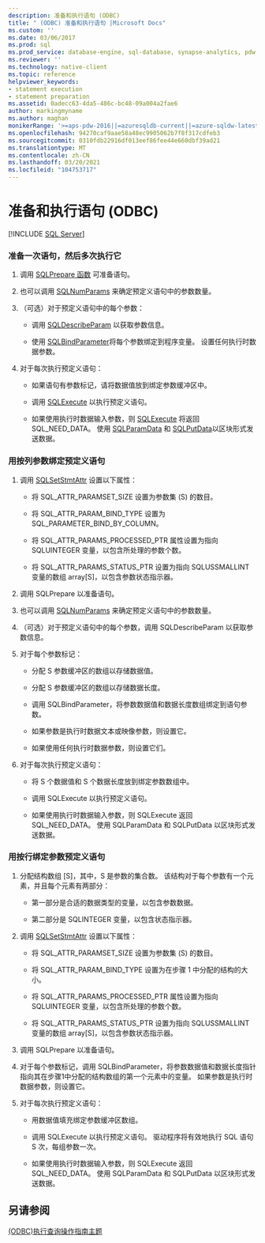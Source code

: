 ```yaml
---
description: 准备和执行语句 (ODBC)
title: " (ODBC) 准备和执行语句 |Microsoft Docs"
ms.custom: ''
ms.date: 03/06/2017
ms.prod: sql
ms.prod_service: database-engine, sql-database, synapse-analytics, pdw
ms.reviewer: ''
ms.technology: native-client
ms.topic: reference
helpviewer_keywords:
- statement execution
- statement preparation
ms.assetid: 0adecc63-4da5-486c-bc48-09a004a2fae6
author: markingmyname
ms.author: maghan
monikerRange: '>=aps-pdw-2016||=azuresqldb-current||=azure-sqldw-latest||>=sql-server-2016||>=sql-server-linux-2017||=azuresqldb-mi-current'
ms.openlocfilehash: 94270caf9aae58a48ec9905062b7f8f317cdfeb3
ms.sourcegitcommit: 0310fdb22916df013eef86fee44e660dbf39ad21
ms.translationtype: MT
ms.contentlocale: zh-CN
ms.lasthandoff: 03/20/2021
ms.locfileid: "104753717"
---
```

# <a name="prepare-and-execute-a-statement-odbc"></a>准备和执行语句 (ODBC)
[!INCLUDE [SQL Server](../../../includes/applies-to-version/sql-asdb-asdbmi-asa-pdw.md)]

    
### <a name="to-prepare-a-statement-once-and-then-execute-it-multiple-times"></a>准备一次语句，然后多次执行它  
  
1.  调用 [SQLPrepare 函数](../../../odbc/reference/syntax/sqlprepare-function.md) 可准备语句。  
  
2.  也可以调用 [SQLNumParams](../../../odbc/reference/syntax/sqlnumparams-function.md) 来确定预定义语句中的参数数量。  
  
3.  （可选）对于预定义语句中的每个参数：  
  
    -   调用 [SQLDescribeParam](../../../relational-databases/native-client-odbc-api/sqldescribeparam.md) 以获取参数信息。  
  
    -   使用 [SQLBindParameter](../../../relational-databases/native-client-odbc-api/sqlbindparameter.md)将每个参数绑定到程序变量。 设置任何执行时数据参数。  
  
4.  对于每次执行预定义语句：  
  
    -   如果语句有参数标记，请将数据值放到绑定参数缓冲区中。  
  
    -   调用 [SQLExecute](../../../odbc/reference/syntax/sqlexecute-function.md) 以执行预定义语句。  
  
    -   如果使用执行时数据输入参数，则 [SQLExecute](../../../odbc/reference/syntax/sqlexecute-function.md) 将返回 SQL_NEED_DATA。 使用 [SQLParamData](../../../odbc/reference/syntax/sqlparamdata-function.md) 和 [SQLPutData](../../../relational-databases/native-client-odbc-api/sqlputdata.md)以区块形式发送数据。  
  
### <a name="to-prepare-a-statement-with-column-wise-parameter-binding"></a>用按列参数绑定预定义语句  
  
1.  调用 [SQLSetStmtAttr](../../../relational-databases/native-client-odbc-api/sqlsetstmtattr.md) 设置以下属性：  
  
    -   将 SQL_ATTR_PARAMSET_SIZE 设置为参数集 (S) 的数目。  
  
    -   将 SQL_ATTR_PARAM_BIND_TYPE 设置为 SQL_PARAMETER_BIND_BY_COLUMN。  
  
    -   将 SQL_ATTR_PARAMS_PROCESSED_PTR 属性设置为指向 SQLUINTEGER 变量，以包含所处理的参数个数。  
  
    -   将 SQL_ATTR_PARAMS_STATUS_PTR 设置为指向 SQLUSSMALLINT 变量的数组 array[S]，以包含参数状态指示器。  
  
2.  调用 SQLPrepare 以准备语句。  
  
3.  也可以调用 [SQLNumParams](../../../odbc/reference/syntax/sqlnumparams-function.md) 来确定预定义语句中的参数数量。  
  
4.  （可选）对于预定义语句中的每个参数，调用 SQLDescribeParam 以获取参数信息。  
  
5.  对于每个参数标记：  
  
    -   分配 S 参数缓冲区的数组以存储数据值。  
  
    -   分配 S 参数缓冲区的数组以存储数据长度。  
  
    -   调用 SQLBindParameter，将参数数据值和数据长度数组绑定到语句参数。  
  
    -   如果参数是执行时数据文本或映像参数，则设置它。  
  
    -   如果使用任何执行时数据参数，则设置它们。  
  
6.  对于每次执行预定义语句：  
  
    -   将 S 个数据值和 S 个数据长度放到绑定参数数组中。  
  
    -   调用 SQLExecute 以执行预定义语句。  
  
    -   如果使用执行时数据输入参数，则 SQLExecute 返回 SQL_NEED_DATA。 使用 SQLParamData 和 SQLPutData 以区块形式发送数据。  
  
### <a name="to-prepare-a-statement-with-row-wise-bound-parameters"></a>用按行绑定参数预定义语句  
  
1.  分配结构数组 [S]，其中，S 是参数的集合数。 该结构对于每个参数有一个元素，并且每个元素有两部分：  
  
    -   第一部分是合适的数据类型的变量，以包含参数数据。  
  
    -   第二部分是 SQLINTEGER 变量，以包含状态指示器。  
  
2.  调用 [SQLSetStmtAttr](../../../relational-databases/native-client-odbc-api/sqlsetstmtattr.md) 设置以下属性：  
  
    -   将 SQL_ATTR_PARAMSET_SIZE 设置为参数集 (S) 的数目。  
  
    -   将 SQL_ATTR_PARAM_BIND_TYPE 设置为在步骤 1 中分配的结构的大小。  
  
    -   将 SQL_ATTR_PARAMS_PROCESSED_PTR 属性设置为指向 SQLUINTEGER 变量，以包含所处理的参数个数。  
  
    -   将 SQL_ATTR_PARAMS_STATUS_PTR 设置为指向 SQLUSSMALLINT 变量的数组 array[S]，以包含参数状态指示器。  
  
3.  调用 SQLPrepare 以准备语句。  
  
4.  对于每个参数标记，调用 SQLBindParameter，将参数数据值和数据长度指针指向其在步骤1中分配的结构数组的第一个元素中的变量。 如果参数是执行时数据参数，则设置它。  
  
5.  对于每次执行预定义语句：  
  
    -   用数据值填充绑定参数缓冲区数组。  
  
    -   调用 SQLExecute 以执行预定义语句。 驱动程序将有效地执行 SQL 语句 S 次，每组参数一次。  
  
    -   如果使用执行时数据输入参数，则 SQLExecute 返回 SQL_NEED_DATA。 使用 SQLParamData 和 SQLPutData 以区块形式发送数据。  
  
## <a name="see-also"></a>另请参阅  
 [&#40;ODBC&#41;执行查询操作指南主题 ](../../../relational-databases/native-client-odbc-how-to/execute-queries/executing-queries-how-to-topics-odbc.md)  
  
